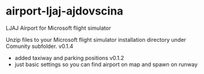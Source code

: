 # airport-ljaj-ajdovscina
LJAJ Airport for Microsoft flight simulator

Unzip files to your Microsoft flight simulator installation directory under Comunity subfolder.
v0.1.4
- added taxiway and parking positions
v0.1.2
- just basic settings so you can find airport on map and spawn on runway
